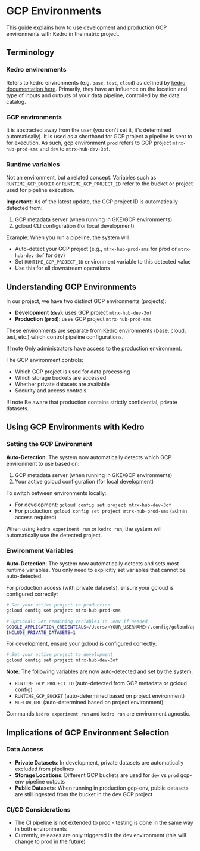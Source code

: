# GCP Environments


This guide explains how to use development and production GCP environments with Kedro in the matrix project.

## Terminology

### Kedro environments

Refers to kedro environments (e.g. `base`, `test`, `cloud`) as defined by [kedro documentation here](https://docs.kedro.org/en/stable/configuration/configuration_basics.html#configuration-environments).
Primarily, they have an influence on the location and type of inputs and outputs of your data pipeline, controlled by the data catalog.

### GCP environments

It is abstracted away from the user (you don't set it, it's determined automatically). It is used as a shorthand for  GCP project a pipeline is sent to for execution.
As such, gcp environment `prod` refers to GCP project `mtrx-hub-prod-sms` and `dev` to `mtrx-hub-dev-3of`.

### Runtime variables

Not an environment, but a related concept. 
Variables such as `RUNTIME_GCP_BUCKET` or `RUNTIME_GCP_PROJECT_ID` refer to the bucket or project used for pipeline execution.

**Important**: As of the latest update, the GCP project ID is automatically detected from:
1. GCP metadata server (when running in GKE/GCP environments)
2. gcloud CLI configuration (for local development)

Example: When you run a pipeline, the system will:
- Auto-detect your GCP project (e.g., `mtrx-hub-prod-sms` for prod or `mtrx-hub-dev-3of` for dev)
- Set `RUNTIME_GCP_PROJECT_ID` environment variable to this detected value
- Use this for all downstream operations

## Understanding GCP Environments

In our project, we have two distinct GCP environments (projects):

- **Development (`dev`)**: uses GCP project `mtrx-hub-dev-3of`
- **Production (`prod`)**: uses GCP project `mtrx-hub-prod-sms`

These environments are separate from Kedro environments (base, cloud, test, etc.) which control pipeline configurations.

!!! note 
    Only administrators have access to the production environment.

The GCP environment controls:

- Which GCP project is used for data processing
- Which storage buckets are accessed
- Whether private datasets are available
- Security and access controls

!!! note 
    Be aware that production contains strictly confidential, private datasets.
## Using GCP Environments with Kedro

### Setting the GCP Environment

**Auto-Detection**: The system now automatically detects which GCP environment to use based on:
1. GCP metadata server (when running in GKE/GCP environments)
2. Your active gcloud configuration (for local development)

To switch between environments locally:
- For development: `gcloud config set project mtrx-hub-dev-3of`
- For production: `gcloud config set project mtrx-hub-prod-sms` (admin access required)

When using `kedro experiment run` or `kedro run`, the system will automatically use the detected project.


### Environment Variables

**Auto-Detection**: The system now automatically detects and sets most runtime variables. You only need to explicitly set variables that cannot be auto-detected.

For production access (with private datasets), ensure your gcloud is configured correctly:
```bash
# Set your active project to production
gcloud config set project mtrx-hub-prod-sms

# Optional: Set remaining variables in .env if needed
GOOGLE_APPLICATION_CREDENTIALS=/Users/<YOUR_USERNAME>/.config/gcloud/application_default_credentials.json
INCLUDE_PRIVATE_DATASETS=1
```

For development, ensure your gcloud is configured correctly:
```bash
# Set your active project to development  
gcloud config set project mtrx-hub-dev-3of
```

**Note**: The following variables are now auto-detected and set by the system:
- `RUNTIME_GCP_PROJECT_ID` (auto-detected from GCP metadata or gcloud config)
- `RUNTIME_GCP_BUCKET` (auto-determined based on project environment)
- `MLFLOW_URL` (auto-determined based on project environment)

Commands `kedro experiment run` and `kedro run` are environment agnostic.

## Implications of GCP Environment Selection

### Data Access

- **Private Datasets**: In development, private datasets are automatically excluded from pipelines
- **Storage Locations**: Different GCP buckets are used for `dev` vs `prod` gcp-env pipeline outputs
- **Public Datasets**: When running in production gcp-env, public datasets are still ingested from the bucket in the dev GCP project


### CI/CD Considerations

- The CI pipeline is not extended to prod - testing is done in the same way in both environments
- Currently, releases are only triggered in the dev environment (this will change to prod in the future)
